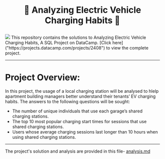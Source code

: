 # <p align="center" style="margin-top: 0px;"> 🔋 Analyzing Electric Vehicle Charging Habits 🚗

<img src ="car%20charging.png">
This repository contains the solutions to Analyzing Electric Vehicle Charging Habits, A SQL Project on DataCamp. [Click here]("https://projects.datacamp.com/projects/2408") to view the complete project.

---
# Project Overview:  
In this project, the usage of a local charging station will be analysed to hlelp apartment building managers better understand their tenants’ EV charging habits. The answers to the following questions will be sought:
* The number of unique individuals that use each garage’s shared charging stations.
* The top 10 most popular charging start times for sessions that use shared charging stations.
* Users whose average charging sessions last longer than 10 hours when using shared charging stations. 

--- 
The project's solution and analysis are provided in this file- [analysis.md](analysis.md)
